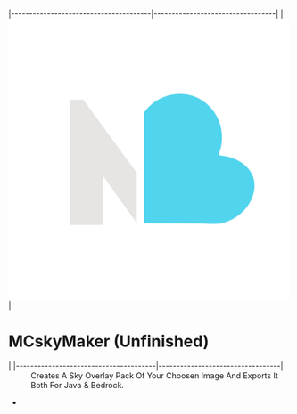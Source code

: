 <div>

</div>
  |---------------------------------------|----------------------------------|
  | <a><img src="res/icon.png"></img></a> | <h1>MCskyMaker (Unfinished)</h1> |
  |---------------------------------------|----------------------------------|
<dd>Creates A Sky Overlay Pack Of Your Choosen Image And Exports It Both For Java & Bedrock.</dd>
<ul>
  <li></li>
</ul>
